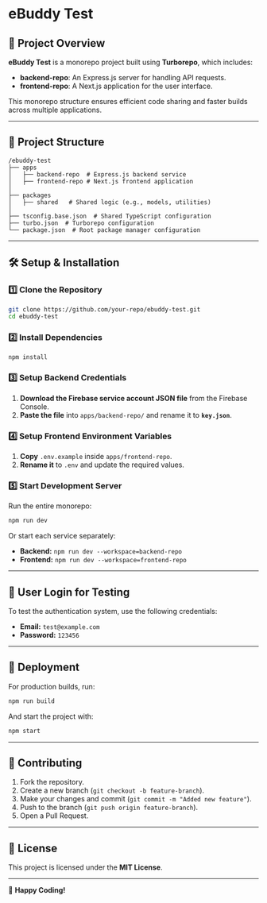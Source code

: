 # eBuddy Test

## 🚀 Project Overview

**eBuddy Test** is a monorepo project built using **Turborepo**, which includes:

- **backend-repo**: An Express.js server for handling API requests.
- **frontend-repo**: A Next.js application for the user interface.

This monorepo structure ensures efficient code sharing and faster builds across multiple applications.

---

## 📁 Project Structure

```
/ebuddy-test
├── apps
│   ├── backend-repo  # Express.js backend service
│   ├── frontend-repo # Next.js frontend application
│
├── packages
│   ├── shared   # Shared logic (e.g., models, utilities)
│
├── tsconfig.base.json  # Shared TypeScript configuration
├── turbo.json  # Turborepo configuration
└── package.json  # Root package manager configuration
```

---

## 🛠️ Setup & Installation

### 1️⃣ Clone the Repository

```sh
git clone https://github.com/your-repo/ebuddy-test.git
cd ebuddy-test
```

### 2️⃣ Install Dependencies

```sh
npm install
```

### 3️⃣ Setup Backend Credentials

1. **Download the Firebase service account JSON file** from the Firebase Console.
2. **Paste the file** into `apps/backend-repo/` and rename it to **`key.json`**.

### 4️⃣ Setup Frontend Environment Variables

1. **Copy** `.env.example` inside `apps/frontend-repo`.
2. **Rename it** to `.env` and update the required values.

### 5️⃣ Start Development Server

Run the entire monorepo:

```sh
npm run dev
```

Or start each service separately:

- **Backend:** `npm run dev --workspace=backend-repo`
- **Frontend:** `npm run dev --workspace=frontend-repo`

---

## 🔑 User Login for Testing

To test the authentication system, use the following credentials:

- **Email:** `test@example.com`
- **Password:** `123456`

---

## 🚀 Deployment

For production builds, run:

```sh
npm run build
```

And start the project with:

```sh
npm start
```

---

## 🤝 Contributing

1. Fork the repository.
2. Create a new branch (`git checkout -b feature-branch`).
3. Make your changes and commit (`git commit -m "Added new feature"`).
4. Push to the branch (`git push origin feature-branch`).
5. Open a Pull Request.

---

## 📄 License

This project is licensed under the **MIT License**.

---

🚀 **Happy Coding!**
